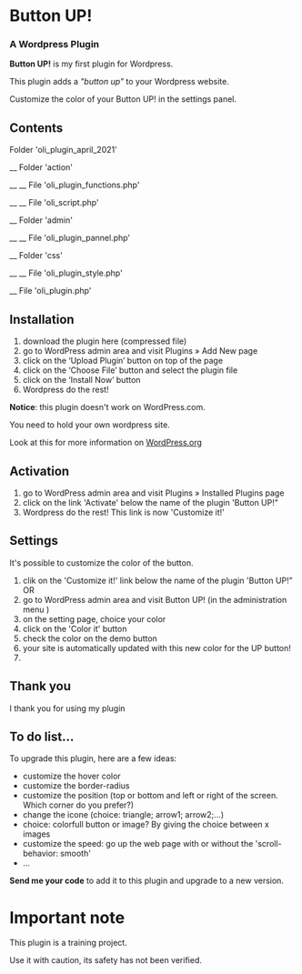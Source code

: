 # Button UP! 
### A Wordpress Plugin

__Button UP!__  is my first plugin for Wordpress.

This plugin adds a _"button up"_ to your Wordpress website.

Customize the color of your Button UP! in the settings panel.


## Contents

Folder 'oli_plugin_april_2021'

__ Folder 'action'

__ __ File 'oli_plugin_functions.php'

__ __ File 'oli_script.php'

__ Folder 'admin'

__ __ File 'oli_plugin_pannel.php'

__ Folder 'css'

__ __ File 'oli_plugin_style.php'

__ File 'oli_plugin.php'



## Installation

1. download the plugin here (compressed file)
2. go to WordPress admin area and visit Plugins » Add New page
3. click on the ‘Upload Plugin’ button on top of the page
4. click on the ‘Choose File’ button and select the plugin file
5. click on the ‘Install Now’ button
6. Wordpress do the rest!

__Notice__: this plugin doesn't work on WordPress.com.

You need to hold your own wordpress site.

Look at this for more information on [WordPress.org](https://wordpress.org/)


## Activation

1. go to WordPress admin area and visit Plugins » Installed Plugins page
2. click on the link 'Activate' below the name of the plugin 'Button UP!"
3. Wordpress do the rest! This link is now 'Customize it!'


## Settings

It's possible to customize the color of the button.

1. clik on the 'Customize it!' link below the name of the plugin 'Button UP!"
OR
1. go to WordPress admin area and visit Button UP! (in the administration menu )
2. on the setting page, choice your color
3. click on the 'Color it' button
4. check the color on the demo button
5. your site is automatically updated with this new color for the UP button! 
6. 

## Thank you 

I thank you for using my plugin


## To do list...

To upgrade this plugin, here are a few ideas:
* customize the hover color
* customize the border-radius
* customize the position (top or bottom and left or right of the screen. Which corner do you prefer?)
* change the icone (choice: triangle; arrow1; arrow2;...)
* choice: colorfull button or image? By giving the choice between x images
* customize the speed: go up the web page with or without the 'scroll-behavior: smooth'
* ...


__Send me your code__ to add it to this plugin and upgrade to a new version.


# Important note
This plugin is a training project.

Use it with caution, its safety has not been verified.
